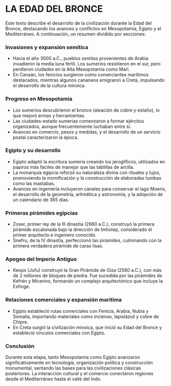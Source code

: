 # LA EDAD DEL BRONCE

Este texto describe el desarrollo de la civilización durante la Edad del Bronce, destacando los avances y conflictos en Mesopotamia, Egipto y el Mediterráneo. A continuación, un resumen dividido por secciones:

### **Invasiones y expansión semítica**

- Hacia el año 3000 a.C., pueblos semitas provenientes de Arabia invadieron la media luna fértil. Los sumerios resistieron en el sur, pero perdieron ciudades en la Alta Mesopotamia como Mari.
- En Canaán, los fenicios surgieron como comerciantes marítimos destacados, mientras algunos cananeos emigraron a Creta, impulsando el desarrollo de la cultura minoica.

### **Progreso en Mesopotamia**

- Los sumerios descubrieron el bronce (aleación de cobre y estaño), lo que mejoró armas y herramientas.
- Las ciudades-estado sumerias comenzaron a formar ejércitos organizados, aunque frecuentemente luchaban entre sí.
- Avances en comercio, pesos y medidas, y el desarrollo de un servicio postal caracterizaron la época.

### **Egipto y su desarrollo**

- Egipto adaptó la escritura sumeria creando los jeroglíficos, utilizados en papiros más fáciles de manejar que las tablillas de arcilla.
- La monarquía egipcia reforzó su naturaleza divina con rituales y lujos, promoviendo la momificación y la construcción de elaboradas tumbas como las mastabas.
- Avances en ingeniería incluyeron canales para conservar el lago Moeris, el desarrollo de la geometría, aritmética y astronomía, y la adopción de un calendario de 365 días.

### **Primeras pirámides egipcias**

- Zoser, primer rey de la III dinastía (2680 a.C.), construyó la primera pirámide escalonada bajo la dirección de Imhotep, considerado el primer arquitecto e ingeniero conocido.
- Snefru, de la IV dinastía, perfeccionó las pirámides, culminando con la primera verdadera pirámide de caras lisas.

### **Apogeo del Imperio Antiguo**

- Keops (Jufu) construyó la Gran Pirámide de Giza (2580 a.C.), con más de 2 millones de bloques de piedra. Fue sucedida por las pirámides de Kefrén y Micerino, formando un complejo arquitectónico que incluye la Esfinge.

### **Relaciones comerciales y expansión marítima**

- Egipto estableció rutas comerciales con Fenicia, Arabia, Nubia y Somalia, importando materiales como incienso, lapislázuli y cobre de Chipre.
- En Creta surgió la civilización minoica, que inició su Edad del Bronce y estableció vínculos comerciales con Egipto.

### **Conclusión**

Durante esta etapa, tanto Mesopotamia como Egipto avanzaron significativamente en tecnología, organización política y construcción monumental, sentando las bases para las civilizaciones clásicas posteriores. La interacción cultural y el comercio conectaron regiones desde el Mediterráneo hasta el valle del Indo.
